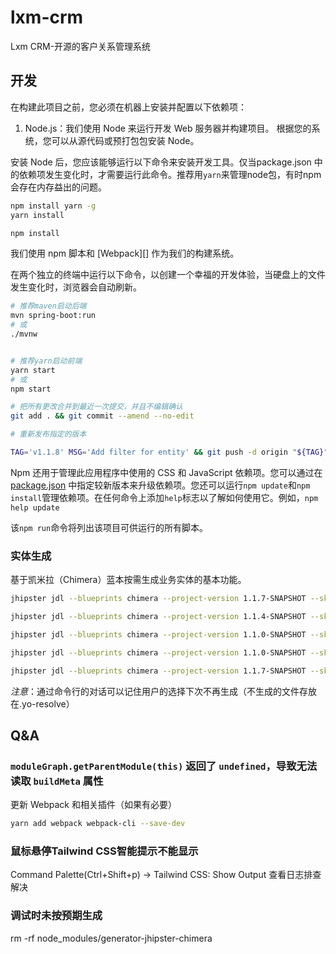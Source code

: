 # lxm-crm

Lxm CRM-开源的客户关系管理系统

## 开发

在构建此项目之前，您必须在机器上安装并配置以下依赖项：

1. Node.js：我们使用 Node 来运行开发 Web 服务器并构建项目。
   根据您的系统，您可以从源代码或预打包包安装 Node。

安装 Node 后，您应该能够运行以下命令来安装开发工具。仅当package.json
中的依赖项发生变化时，才需要运行此命令。推荐用`yarn`来管理node包，有时npm会存在内存益出的问题。

```bash
npm install yarn -g
yarn install

npm install
```

我们使用 npm 脚本和 [Webpack][] 作为我们的构建系统。

在两个独立的终端中运行以下命令，以创建一个幸福的开发体验，当硬盘上的文件发生变化时，浏览器会自动刷新。

```bash
# 推荐maven启动后端
mvn spring-boot:run
# 或
./mvnw


# 推荐yarn启动前端
yarn start
# 或
npm start

# 把所有更改合并到最近一次提交，并且不编辑确认
git add . && git commit --amend --no-edit

# 重新发布指定的版本

TAG='v1.1.8' MSG='Add filter for entity' && git push -d origin "${TAG}" && git tag -d "${TAG}" && git tag "${TAG}" -m "${MSG}" && git push origin "${TAG}"

```

Npm 还用于管理此应用程序中使用的 CSS 和 JavaScript 依赖项。您可以通过在[package.json](package.json)
中指定较新版本来升级依赖项。您还可以运行`npm update`和`npm install`管理依赖项。在任何命令上添加`help`标志以了解如何使用它。例如，`npm help update`

该`npm run`命令将列出该项目可供运行的所有脚本。

### 实体生成

基于凯米拉（Chimera）蓝本按需生成业务实体的基本功能。

```bash
jhipster jdl --blueprints chimera --project-version 1.1.7-SNAPSHOT --skip-git --skip-install  crm.jdl

jhipster jdl --blueprints chimera --project-version 1.1.4-SNAPSHOT --skip-git --skip-cache --skip-install  crm.jdl

jhipster jdl --blueprints chimera --project-version 1.1.0-SNAPSHOT --skip-server --skip-git --skip-cache --skip-install  crm.jdl

jhipster jdl --blueprints chimera --project-version 1.1.0-SNAPSHOT --skip-fake-data --skip-db-changelog --skip-git --skip-cache --skip-install  crm.jdl

jhipster jdl --blueprints chimera --project-version 1.1.7-SNAPSHOT --skip-server --skip-git --skip-cache --skip-install --skip-fake-data --skip-db-changelog  crm.jdl

```

_注意_：通过命令行的对话可以记住用户的选择下次不再生成（不生成的文件存放在.yo-resolve）

## Q&A

### `moduleGraph.getParentModule(this)` 返回了 `undefined`，导致无法读取 `buildMeta` 属性

更新 Webpack 和相关插件（如果有必要）

```bash
yarn add webpack webpack-cli --save-dev
```

### 鼠标悬停Tailwind CSS智能提示不能显示

Command Palette(Ctrl+Shift+p) -> Tailwind CSS: Show Output 查看日志排查解决

### 调试时未按预期生成

rm -rf node_modules/generator-jhipster-chimera
